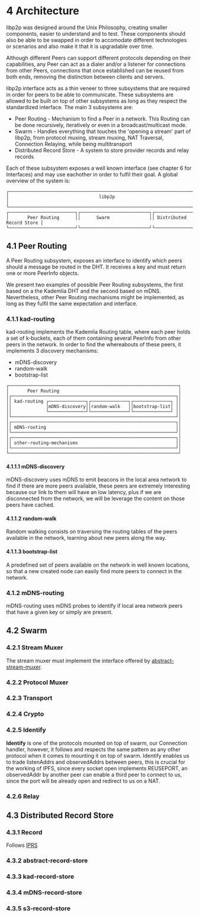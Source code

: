 4 Architecture
==============

libp2p was designed around the Unix Philosophy, creating smaller components, easier to understand and to test. These components should also be able to be swapped in order to accomodate different technologies or scenarios and also make it that it is upgradable over time.

Although different Peers can support different protocols depending on their capabilities, any Peer can act as a dialer and/or a listener for connections from other Peers, connections that once established can be reused from both ends, removing the distinction between clients and servers.

libp2p interface acts as a thin veneer to three subsystems that are required in order for peers to be able to communicate. These subsystems are allowed to be built on top of other subsystems as long as they respect the standardized interface. The main 3 subsystems are:

- Peer Routing - Mechanism to find a Peer in a network. This Routing can be done recursively, iteratively or even in a broadcast/multicast mode.
- Swarm - Handles everything that touches the 'opening a stream' part of libp2p, from protocol muxing, stream muxing, NAT Traversal, Connection Relaying, while being multitransport
- Distributed Record Store - A system to store provider records and relay records

Each of these subsystem exposes a well known interface (see chapter 6 for Interfaces) and may use eachother in order to fulfil their goal. A global overview of the system is:

```
┌─────────────────────────────────────────────────────────────────────────────────┐
│                                  libp2p                                         │
└─────────────────────────────────────────────────────────────────────────────────┘
┌─────────────────────────┐┌──────────────────────────┐┌──────────────────────────┐
│       Peer Routing      ││      Swarm               ││ Distributed Record Store │
└─────────────────────────┘└──────────────────────────┘└──────────────────────────┘
```

## 4.1 Peer Routing

A Peer Routing subsystem, exposes an interface to identify which peers should a message be routed in the DHT. It receives a key and must return one or more PeerInfo objects.

We present two examples of possible Peer Routing subsystems, the first based on a the Kademlia DHT and the second based on mDNS. Nevertheless, other Peer Routing mechanisms might be implemented, as long as they fulfil the same expectation and interface.




### 4.1.1 kad-routing

kad-routing implements the Kademlia Routing table, where each peer holds a set of k-buckets, each of them containing several PeerInfo from other peers in the network. In order to find the whereabouts of these peers, it implements 3 discovery mechanisms:

- mDNS-discovery
- random-walk
- bootstrap-list

```
┌────────────────────────────────────────────────────────────────┐
│       Peer Routing                                             │
│┌──────────────────────────────────────────────────────────────┐│
││ kad-routing ┌──────────────┐┌──────────────┐┌──────────────┐ ││
││             │mDNS-discovery││random-walk   ││bootstrap-list│ ││
││             └──────────────┘└──────────────┘└──────────────┘ ││
│└──────────────────────────────────────────────────────────────┘│
│┌──────────────────────────────────────────────────────────────┐│
││ mDNS-routing                                                 ││
│└──────────────────────────────────────────────────────────────┘│
│┌──────────────────────────────────────────────────────────────┐│
││ other-routing-mechanisms                                     ││
│└──────────────────────────────────────────────────────────────┘│
└────────────────────────────────────────────────────────────────┘
```

#### 4.1.1.1 mDNS-discovery

mDNS-discovery uses mDNS to emit beacons in the local area network to find if there are more peers available, these peers are extremely interesting because our link to them will have an low latency, plus if we are disconnected from the network, we will be leverage the content on those peers have cached.

#### 4.1.1.2 random-walk

Random walking consists on traversing the routing tables of the peers available in the network, learning about new peers along the way.

#### 4.1.1.3 bootstrap-list

A predefined set of peers available on the network in well known locations, so that a new created node can easily find more peers to connect in the network.

### 4.1.2 mDNS-routing

mDNS-routing uses mDNS probes to identify if local area network peers that have a given key or simply are present.

## 4.2 Swarm


### 4.2.1 Stream Muxer

The stream muxer must implement the interface offered by [abstract-stream-muxer](https://github.com/diasdavid/abstract-stream-muxer).

### 4.2.2 Protocol Muxer

### 4.2.3 Transport

### 4.2.4 Crypto

### 4.2.5 Identify

**Identify** is one of the protocols mounted on top of swarm, our Connection handler, however, it follows and respects the same pattern as any other protocol when it comes to mounting it on top of swarm. Identify enables us to trade listenAddrs and observedAddrs between peers, this is crucial for the working of IPFS, since every socket open implements REUSEPORT, an observedAddr by another peer can enable a third peer to connect to us, since the port will be already open and redirect to us on a NAT.

### 4.2.6 Relay



## 4.3 Distributed Record Store

### 4.3.1 Record

Follows [IPRS](https://github.com/ipfs/specs/tree/master/records)

### 4.3.2 abstract-record-store

### 4.3.3 kad-record-store

### 4.3.4 mDNS-record-store

### 4.3.5 s3-record-store


